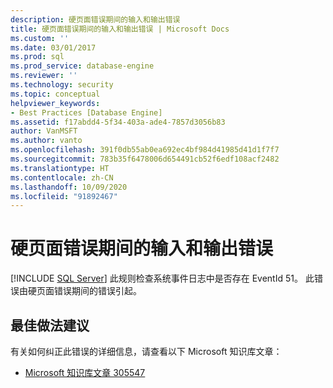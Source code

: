 ```yaml
---
description: 硬页面错误期间的输入和输出错误
title: 硬页面错误期间的输入和输出错误 | Microsoft Docs
ms.custom: ''
ms.date: 03/01/2017
ms.prod: sql
ms.prod_service: database-engine
ms.reviewer: ''
ms.technology: security
ms.topic: conceptual
helpviewer_keywords:
- Best Practices [Database Engine]
ms.assetid: f17abdd4-5f34-403a-ade4-7857d3056b83
author: VanMSFT
ms.author: vanto
ms.openlocfilehash: 391f0db55ab0ea692ec4bf984d41985d41d1f7f7
ms.sourcegitcommit: 783b35f6478006d654491cb52f6edf108acf2482
ms.translationtype: HT
ms.contentlocale: zh-CN
ms.lasthandoff: 10/09/2020
ms.locfileid: "91892467"
---
```

# <a name="input-and-output-error-during-hard-page-fault"></a>硬页面错误期间的输入和输出错误
 [!INCLUDE [SQL Server](../../includes/applies-to-version/sqlserver.md)]
  此规则检查系统事件日志中是否存在 EventId 51。 此错误由硬页面错误期间的错误引起。  
  
## <a name="best-practices-recommendations"></a>最佳做法建议  
 有关如何纠正此错误的详细信息，请查看以下 Microsoft 知识库文章：  
  
-   [Microsoft 知识库文章 305547](/troubleshoot/windows-server/performance/support-for-booting-from-storage-area-network)  
  
